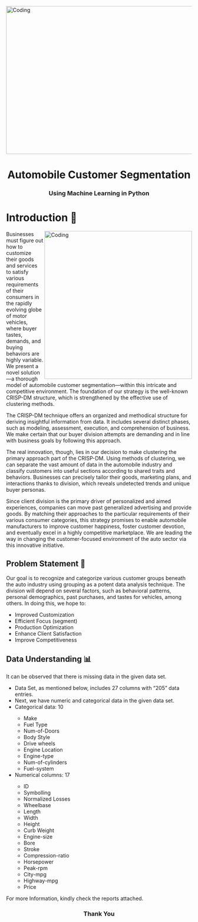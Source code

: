 <html lang="en">

<body>
<img align="center" alt="Coding" width="1000" height="400" src="https://www.bing.com/th/id/OGC.6e6dfbb2a1ea03b17f10836e772d943c?pid=1.7&rurl=https%3a%2f%2fwww.gifcen.com%2fwp-content%2fuploads%2f2022%2f07%2fdiscord-banner-gif-7.gif&ehk=4%2ftQTPg2xI1OLF4JoclMF0sSEL%2feROK3%2bvu8kb0dBsA%3d">
  
  <h1 align="center">Automobile Customer Segmentation</h1>
<h3 align="center">Using Machine Learning in Python</h3>

  <h1>Introduction 🚗</h1>
  <img align="right" alt="Coding" width="400" src="https://www.bing.com/th/id/OGC.a2e8b18cc98c7b820147bd1f47729cfd?pid=1.7&rurl=http%3a%2f%2fmedia.giphy.com%2fmedia%2fO58wTsoBqBqMw%2fgiphy.gif&ehk=0N07vChhkBE5nxm8WZmW3eov3Y6guW0lRTcBArRKUMQ%3d">
  <p>Businesses must figure out how to customize their goods and services to satisfy various requirements of their consumers in the rapidly evolving globe of motor vehicles, where buyer tastes, demands, and buying behaviors are highly variable. We present a novel solution—a thorough model of automobile customer segmentation—within this intricate and competitive environment. The foundation of our strategy is the well-known CRISP-DM structure, which is strengthened by the effective use of clustering methods.</p>
  <p>The CRISP-DM technique offers an organized and methodical structure for deriving insightful information from data. It includes several distinct phases, such as modeling, assessment, execution, and comprehension of business. We make certain that our buyer division attempts are demanding and in line with business goals by following this approach.</p>
  <p>The real innovation, though, lies in our decision to make clustering the primary approach part of the CRISP-DM. Using methods of clustering, we can separate the vast amount of data in the automobile industry and classify customers into useful sections according to shared traits and behaviors. Businesses can precisely tailor their goods, marketing plans, and interactions thanks to division, which reveals undetected trends and unique buyer personas.</p>
  <p>Since client division is the primary driver of personalized and aimed experiences, companies can move past generalized advertising and provide goods. By matching their approaches to the particular requirements of their various consumer categories, this strategy promises to enable automobile manufacturers to improve customer happiness, foster customer devotion, and eventually excel in a highly competitive marketplace. We are leading the way in changing the customer-focused environment of the auto sector via this innovative initiative.</p>

  <h2>Problem Statement 🎯</h2>
  <p>Our goal is to recognize and categorize various customer groups beneath the auto industry using grouping as a potent data analysis technique. The division will depend on several factors, such as behavioral patterns, personal demographics, past purchases, and tastes for vehicles, among others. In doing this, we hope to:</p>
  <ul>
    <li>Improved Customization</li>
    <li>Efficient Focus (segment)</li>
    <li>Production Optimization</li>
    <li>Enhance Client Satisfaction</li>
    <li>Improve Competitiveness</li>
  </ul>

  <h2>Data Understanding 📊</h2>
  <p>It can be observed that there is missing data in the given data set.</p>
  <ul>
    <li>Data Set, as mentioned below, includes 27 columns with “205” data entries.</li>
    <li>Next, we have numeric and categorical data in the given data set.</li>
    <li>Categorical data: 10</li>
    <ul>
      <li>Make</li>
      <li>Fuel Type</li>
      <li>Num-of-Doors</li>
      <li>Body Style</li>
      <li>Drive wheels</li>
      <li>Engine Location</li>
      <li>Engine-type</li>
      <li>Num-of-cylinders</li>
      <li>Fuel-system</li>
    </ul>
    <li>Numerical columns: 17</li>
    <ul>
      <li>ID</li>
      <li>Symbolling</li>
      <li>Normalized Losses</li>
      <li>Wheelbase</li>
      <li>Length</li>
      <li>Width</li>
      <li>Height</li>
      <li>Curb Weight</li>
      <li>Engine-size</li>
      <li>Bore</li>
      <li>Stroke</li>
      <li>Compression-ratio</li>
      <li>Horsepower</li>
      <li>Peak-rpm</li>
      <li>City-mpg</li>
      <li>Highway-mpg</li>
      <li>Price</li>
    </ul>
  </ul>

  <p> For more Information, kindly check the reports attached.</p>

 <h3 align="center">Thank You</h3>
  
</body>
</html>
